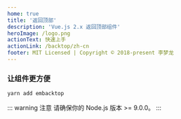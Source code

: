 ```yaml
---
home: true
title: '返回顶部'
description: 'Vue.js 2.x 返回顶部组件'
heroImage: /logo.png
actionText: 快速上手
actionLink: /backtop/zh-cn
footer: MIT Licensed | Copyright © 2018-present 李梦龙
---
```


### 让组件更方便

``` bash
yarn add embacktop
```

::: warning 注意
请确保你的 Node.js 版本 >= 9.0.0。
:::
